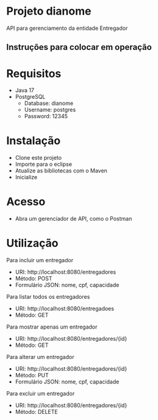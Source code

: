 # Projeto dianome
API para gerenciamento da entidade Entregador

## Instruções para colocar em operação

# Requisitos

- Java 17
- PostgreSQL
  - Database: dianome
  - Username: postgres
  - Password: 12345

# Instalação

- Clone este projeto
- Importe para o eclipse
- Atualize as bibliotecas com o Maven
- Inicialize

# Acesso

- Abra um gerenciador de API, como o Postman

# Utilização

Para incluir um entregador

- URI: http://localhost:8080/entregadores
- Método: POST
- Formulário JSON: nome, cpf, capacidade

Para listar todos os entregadores

- URI: http://localhost:8080/entregadoes
- Método: GET

Para mostrar apenas um entregador

- URI: http://localhost:8080/entregadores/{id}
- Método: GET

Para alterar um entregador

- URI: http://localhost:8080/entregadores/{id}
- Método: PUT
- Formulário JSON: nome, cpf, capacidade

Para excluir um entregador

- URI: http://localhost:8080/entregadores/{id}
- Método: DELETE
